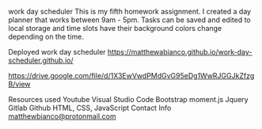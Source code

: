 work day scheduler
This is my fifth homework assignment. I created a day planner that works between 9am - 5pm. Tasks can be saved and edited to local storage and time slots have their background colors change depending on the time.

Deployed work day scheduler https://matthewabianco.github.io/work-day-scheduler.github.io/


https://drive.google.com/file/d/1X3EwVwdPMdGvG95eDg1WwRJGGJkZfzgB/view


Resources used
Youtube
Visual Studio Code
Bootstrap
moment.js
Jquery
Gitlab
Github
HTML, CSS, JavaScript
Contact Info
matthewbianco@protonmail.com
